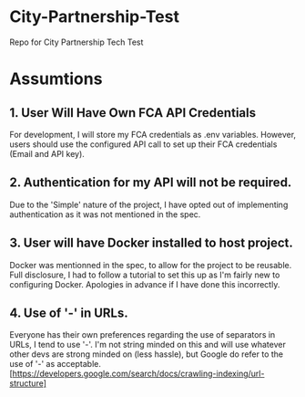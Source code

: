 # City-Partnership-Test
Repo for City Partnership Tech Test

# Assumtions
## 1. User Will Have Own FCA API Credentials
For development, I will store my FCA credentials as .env variables. However, users should use the configured API call to set up their FCA credentials (Email and API key).
## 2. Authentication for my API will not be required.
Due to the 'Simple' nature of the project, I have opted out of implementing authentication as it was not mentioned in the spec.
## 3. User will have Docker installed to host project.
Docker was mentionned in the spec, to allow for the project to be reusable. Full disclosure, I had to follow a tutorial to set this up as I'm fairly new to configuring Docker. Apologies in advance if I have done this incorrectly.
## 4. Use of '-' in URLs.
Everyone has their own preferences regarding the use of separators in URLs, I tend to use '-'. I'm not string minded on this and will use whatever other devs are strong minded on (less hassle), but Google do refer to the use of '-' as acceptable. [https://developers.google.com/search/docs/crawling-indexing/url-structure]
